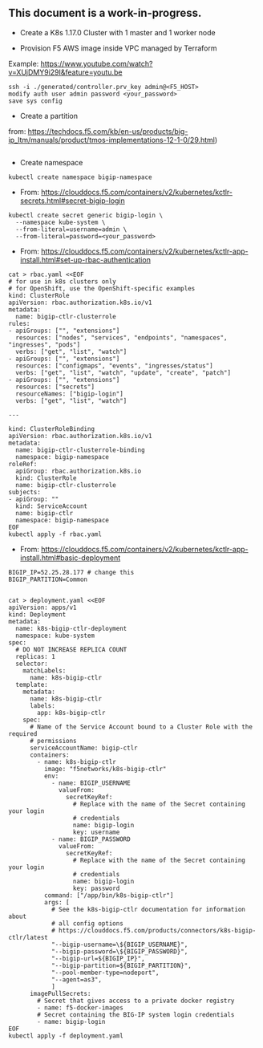 This document is a work-in-progress.
----

- Create a K8s 1.17.0 Cluster with 1 master and 1 worker node

- Provision F5 AWS image inside VPC managed by Terraform

Example: https://www.youtube.com/watch?v=XUjDMY9i29I&feature=youtu.be

```
ssh -i ./generated/controller.prv_key admin@<F5_HOST>
modify auth user admin password <your_password> 
save sys config 
```

- Create a partition 

from: https://techdocs.f5.com/kb/en-us/products/big-ip_ltm/manuals/product/tmos-implementations-12-1-0/29.html)

```
```

- Create namespace
```
kubectl create namespace bigip-namespace
```


- From: https://clouddocs.f5.com/containers/v2/kubernetes/kctlr-secrets.html#secret-bigip-login
```
kubectl create secret generic bigip-login \
  --namespace kube-system \
  --from-literal=username=admin \
  --from-literal=password=<your_password>
```

- From: https://clouddocs.f5.com/containers/v2/kubernetes/kctlr-app-install.html#set-up-rbac-authentication
```
cat > rbac.yaml <<EOF
# for use in k8s clusters only
# for OpenShift, use the OpenShift-specific examples
kind: ClusterRole
apiVersion: rbac.authorization.k8s.io/v1
metadata:
  name: bigip-ctlr-clusterrole
rules:
- apiGroups: ["", "extensions"]
  resources: ["nodes", "services", "endpoints", "namespaces", "ingresses", "pods"]
  verbs: ["get", "list", "watch"]
- apiGroups: ["", "extensions"]
  resources: ["configmaps", "events", "ingresses/status"]
  verbs: ["get", "list", "watch", "update", "create", "patch"]
- apiGroups: ["", "extensions"]
  resources: ["secrets"]
  resourceNames: ["bigip-login"]
  verbs: ["get", "list", "watch"]

---

kind: ClusterRoleBinding
apiVersion: rbac.authorization.k8s.io/v1
metadata:
  name: bigip-ctlr-clusterrole-binding
  namespace: bigip-namespace
roleRef:
  apiGroup: rbac.authorization.k8s.io
  kind: ClusterRole
  name: bigip-ctlr-clusterrole
subjects:
- apiGroup: ""
  kind: ServiceAccount
  name: bigip-ctlr
  namespace: bigip-namespace
EOF
kubectl apply -f rbac.yaml 
```

- From: https://clouddocs.f5.com/containers/v2/kubernetes/kctlr-app-install.html#basic-deployment

```
BIGIP_IP=52.25.28.177 # change this
BIGIP_PARTITION=Common


cat > deployment.yaml <<EOF
apiVersion: apps/v1
kind: Deployment
metadata:
  name: k8s-bigip-ctlr-deployment
  namespace: kube-system
spec:
  # DO NOT INCREASE REPLICA COUNT
  replicas: 1
  selector:
    matchLabels:
      name: k8s-bigip-ctlr
  template:
    metadata:
      name: k8s-bigip-ctlr
      labels:
        app: k8s-bigip-ctlr
    spec:
      # Name of the Service Account bound to a Cluster Role with the required
      # permissions
      serviceAccountName: bigip-ctlr
      containers:
        - name: k8s-bigip-ctlr
          image: "f5networks/k8s-bigip-ctlr"
          env:
            - name: BIGIP_USERNAME
              valueFrom:
                secretKeyRef:
                  # Replace with the name of the Secret containing your login
                  # credentials
                  name: bigip-login
                  key: username
            - name: BIGIP_PASSWORD
              valueFrom:
                secretKeyRef:
                  # Replace with the name of the Secret containing your login
                  # credentials
                  name: bigip-login
                  key: password
          command: ["/app/bin/k8s-bigip-ctlr"]
          args: [
            # See the k8s-bigip-ctlr documentation for information about
            # all config options
            # https://clouddocs.f5.com/products/connectors/k8s-bigip-ctlr/latest
            "--bigip-username=\${BIGIP_USERNAME}",
            "--bigip-password=\${BIGIP_PASSWORD}",
            "--bigip-url=${BIGIP_IP}",
            "--bigip-partition=${BIGIP_PARTITION}",
            "--pool-member-type=nodeport",
            "--agent=as3",
            ]
      imagePullSecrets:
        # Secret that gives access to a private docker registry
        - name: f5-docker-images
        # Secret containing the BIG-IP system login credentials
        - name: bigip-login
EOF
kubectl apply -f deployment.yaml
```

